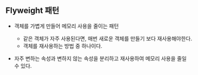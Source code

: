 ## Flyweight 패턴 

- 객체를 가볍게 만들어 메모리 사용을 줄이는 패턴
  - 같은 객체가 자주 사용된다면, 매번 새로운 객체를 만들기 보다 재사용해야한다.
  - 객체를 재사용하는 방법 중 하나이다. 

- 자주 변하는 속성과 변하지 않는 속성을 분리하고 재사용하여 메모리 사용을 줄일 수 있다.